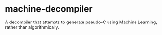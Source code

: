 # machine-decompiler
A decompiler that attempts to generate pseudo-C using Machine Learning, rather than algorithmically. 
